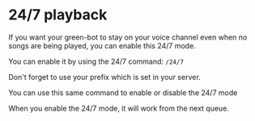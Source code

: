 # 24/7 playback

If you want your green-bot to stay on your voice channel even when no songs are being played, you can enable this 24/7 mode.

You can enable it by using the 24/7 command: `/24/7`

Don't forget to use your prefix which is set in your server.

You can use this same command to enable or disable the 24/7 mode

When you enable the 24/7 mode, it will work from the next queue.
